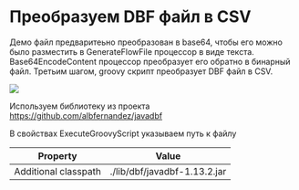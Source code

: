 # Преобразуем DBF файл в CSV﻿

Демо файл предваритеьно преобразован в base64, чтобы его можно было разместить в GenerateFlowFile процессор в виде текста.
Base64EncodeContent процессор преобразует его обратно в бинарный файл.
Третьим шагом, groovy скрипт преобразует DBF файл в CSV. 
 
 ![](https://github.com/vomikan/nifi-scripts/blob/main/Convert/dbf-to-csv/nifi_sample.png?raw=true)
 
 Используем библиотеку из проекта https://github.com/albfernandez/javadbf
 
 В свойствах ExecuteGroovyScript указываем путь к файлу
 
 | Property | Value |
|----------|-------|
|    Additional classpath      |   ./lib/dbf/javadbf-1.13.2.jar    |
